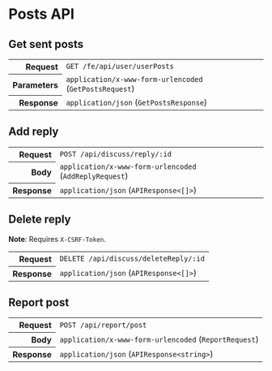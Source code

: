 # Posts API

## Get sent posts

<table>
  <tr>
    <th align="right">Request</th>
    <td><code>GET /fe/api/user/userPosts</code></td>
  </tr>
  <tr>
    <th align="right">Parameters</th>
    <td><code>application/x-www-form-urlencoded</code> (<code>GetPostsRequest</code>)</td>
  </tr>
  <tr>
    <th align="right">Response</th>
    <td><code>application/json</code> (<code>GetPostsResponse</code>)</td>
  </tr>
</table>

## Add reply

<table>
  <tr>
    <th align="right">Request</th>
    <td><code>POST /api/discuss/reply/:id</code></td>
  </tr>
  <tr>
    <th align="right">Body</th>
    <td><code>application/x-www-form-urlencoded</code> (<code>AddReplyRequest</code>)</td>
  </tr>
  <tr>
    <th align="right">Response</th>
    <td><code>application/json</code> (<code>APIResponse&lt;[]&gt;</code>)</td>
  </tr>
</table>

## Delete reply

**Note**: Requires `X-CSRF-Token`.

<table>
  <tr>
    <th align="right">Request</th>
    <td><code>DELETE /api/discuss/deleteReply/:id</code></td>
  </tr>
  <tr>
    <th align="right">Response</th>
    <td><code>application/json</code> (<code>APIResponse&lt;[]&gt;</code>)</td>
  </tr>
</table>

## Report post

<table>
  <tr>
    <th align="right">Request</th>
    <td><code>POST /api/report/post</code></td>
  </tr>
  <tr>
    <th align="right">Body</th>
    <td><code>application/x-www-form-urlencoded</code> (<code>ReportRequest</code>)</td>
  </tr>
  <tr>
    <th align="right">Response</th>
    <td><code>application/json</code> (<code>APIResponse&lt;string&gt;</code>)</td>
  </tr>
</table>
